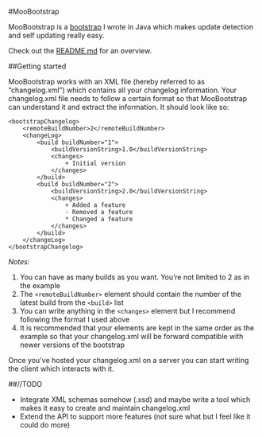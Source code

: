 #MooBootstrap

MooBootstrap is a [bootstrap](http://stackoverflow.com/questions/1254542/what-is-bootstrapping) I wrote in Java which makes update detection and self updating really easy.

Check out the [README.md](https://github.com/moomoohk/moobootstrap/blob/master/README.md) for an overview.

##Getting started

MooBootstrap works with an XML file (hereby referred to as “changelog.xml”) which contains all your changelog information. Your changelog.xml file needs to follow a certain format so that MooBootstrap can understand it and extract the information. It should look like so:				

    <bootstrapChangelog>
        <remoteBuildNumber>2</remoteBuildNumber>
        <changeLog>
            <build buildNumber="1">
                <buildVersionString>1.0</buildVersionString>
                <changes>
                    + Initial version
                </changes>
            </build>
            <build buildNumber="2">
                <buildVersionString>2.0</buildVersionString>
                <changes>
                    + Added a feature
                    - Removed a feature
                    * Changed a feature
                </changes>
            </build>
        </changeLog>
    </bootstrapChangelog>

_Notes:_

1. You can have as many builds as you want. You’re not limited to 2 as in the example
2. The `<remoteBuildNumber>` element should contain the number of the latest build from the `<build>` list
3. You can write anything in the `<changes>` element but I recommend following the format I used above
4. It is recommended that your elements are kept in the same order as the example so that your changelog.xml will be forward compatible with newer versions of the bootstrap

Once you've hosted your changelog.xml on a server you can start writing the client which interacts with it.



##//TODO

* Integrate XML schemas somehow (.xsd) and maybe write a tool which makes it easy to create and maintain changelog.xml
* Extend the API to support more features (not sure what but I feel like it could do more)